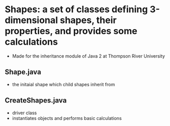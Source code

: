 # Shapes: a set of classes defining 3-dimensional shapes, their properties, and provides some calculations
* Made for the inheritance module of Java 2 at Thompson River University

## Shape.java
* the initaial shape which child shapes inherit from 

## CreateShapes.java
* driver class
* instantiates objects and performs basic calculations
